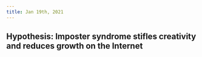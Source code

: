 ```yaml
---
title: Jan 19th, 2021
---
```


## Hypothesis: Imposter syndrome stifles creativity and reduces growth on the Internet
###
